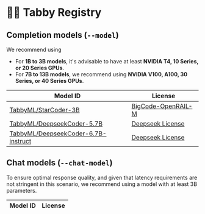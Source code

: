 # 🧑‍🔬 Tabby Registry

## Completion models (`--model`)

We recommend using

* For **1B to 3B models**, it's advisable to have at least **NVIDIA T4, 10 Series, or 20 Series GPUs**.
* For **7B to 13B models**, we recommend using **NVIDIA V100, A100, 30 Series, or 40 Series GPUs**.

| Model ID | License |
| -------- | ------- |
| [TabbyML/StarCoder-3B](https://huggingface.co/bigcode/starcoderbase-3b) | [BigCode-OpenRAIL-M](https://huggingface.co/spaces/bigcode/bigcode-model-license-agreement) |
| [TabbyML/DeepseekCoder-5.7B](https://huggingface.co/deepseek-ai/deepseek-coder-5.7bmqa-base) | [Deepseek License](https://github.com/deepseek-ai/deepseek-coder/blob/main/LICENSE-MODEL) |
| [TabbyML/DeepseekCoder-6.7B-instruct](https://huggingface.co/deepseek-ai/deepseek-coder-6.7b-instruct) | [Deepseek License](https://github.com/deepseek-ai/deepseek-coder/blob/main/LICENSE-MODEL) |


## Chat models (`--chat-model`)

To ensure optimal response quality, and given that latency requirements are not stringent in this scenario, we recommend using a model with at least 3B parameters.

| Model ID | License |
| -------- | ------- |
